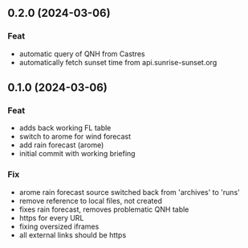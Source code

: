 ## 0.2.0 (2024-03-06)

### Feat

- automatic query of QNH from Castres
- automatically fetch sunset time from api.sunrise-sunset.org

## 0.1.0 (2024-03-06)

### Feat

- adds back working FL table
- switch to arome for wind forecast
- add rain forecast (arome)
- initial commit with working briefing

### Fix

- arome rain forecast source switched back from 'archives' to 'runs'
- remove reference to local files, not created
- fixes rain forecast, removes problematic QNH table
- https for every URL
- fixing oversized iframes
- all external links should be https
